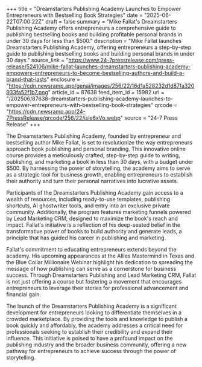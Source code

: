 +++
title = "Dreamstarters Publishing Academy Launches to Empower Entrepreneurs with Bestselling Book Strategies"
date = "2025-06-22T07:00:22Z"
draft = false
summary = "Mike Fallat's Dreamstarters Publishing Academy offers entrepreneurs a comprehensive guide to publishing bestselling books and building profitable personal brands in under 30 days for less than $500."
description = "Mike Fallat launches Dreamstarters Publishing Academy, offering entrepreneurs a step-by-step guide to publishing bestselling books and building personal brands in under 30 days."
source_link = "https://www.24-7pressrelease.com/press-release/524106/mike-fallat-launches-dreamstarters-publishing-academy-empowers-entrepreneurs-to-become-bestselling-authors-and-build-a-brand-that-lasts"
enclosure = "https://cdn.newsramp.app/genai/images/256/22/16d1a528232d1d87fa320933fa52f1b7.png"
article_id = 87638
feed_item_id = 15982
url = "/202506/87638-dreamstarters-publishing-academy-launches-to-empower-entrepreneurs-with-bestselling-book-strategies"
qrcode = "https://cdn.newsramp.app/24-7PressRelease/qrcode/256/22/isle6xVo.webp"
source = "24-7 Press Release"
+++

<p>The Dreamstarters Publishing Academy, founded by entrepreneur and bestselling author Mike Fallat, is set to revolutionize the way entrepreneurs approach book publishing and personal branding. This innovative online course provides a meticulously crafted, step-by-step guide to writing, publishing, and marketing a book in less than 30 days, with a budget under $500. By harnessing the power of storytelling, the academy aims to serve as a strategic tool for business growth, enabling entrepreneurs to establish their authority and turn their personal narratives into lucrative assets.</p><p>Participants of the Dreamstarters Publishing Academy gain access to a wealth of resources, including ready-to-use templates, publishing shortcuts, AI ghostwriter tools, and entry into an exclusive private community. Additionally, the program features marketing funnels powered by Lead Marketing CRM, designed to maximize the book's reach and impact. Fallat's initiative is a reflection of his deep-seated belief in the transformative power of books to build authority and generate leads, a principle that has guided his career in publishing and marketing.</p><p>Fallat's commitment to educating entrepreneurs extends beyond the academy. His upcoming appearances at the Allies Mastermind in Texas and the Blue Collar Millionaire Webinar highlight his dedication to spreading the message of how publishing can serve as a cornerstone for business success. Through Dreamstarters Publishing and Lead Marketing CRM, Fallat is not just offering a course but fostering a movement that encourages entrepreneurs to leverage their stories for professional advancement and financial gain.</p><p>The launch of the Dreamstarters Publishing Academy is a significant development for entrepreneurs looking to differentiate themselves in a crowded marketplace. By providing the tools and knowledge to publish a book quickly and affordably, the academy addresses a critical need for professionals seeking to establish their credibility and expand their influence. This initiative is poised to have a profound impact on the publishing industry and the broader business community, offering a new pathway for entrepreneurs to achieve success through the power of storytelling.</p>